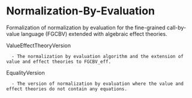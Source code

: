 Normalization-By-Evaluation
===========================

Formalization of normalization by evaluation for the fine-grained call-by-value language (FGCBV) extended with algebraic effect theories.


   ValueEffectTheoryVersion
     
      - The normalization by evaluation algorithm and the extension of value and effect theories to FGCBV_eff.


   EqualityVersion 
    
      - The version of normalization by evaluation where the value and effect theories do not contain any equations.